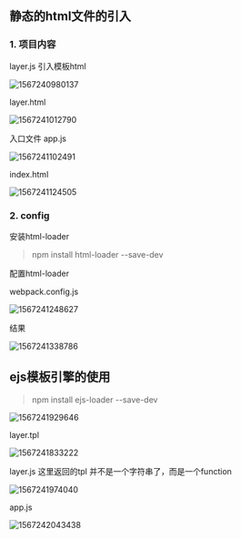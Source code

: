 ## 静态的html文件的引入

### 1. 项目内容

layer.js 引入模板html

![1567240980137](C:\Users\Administrator\AppData\Roaming\Typora\typora-user-images\1567240980137.png)



layer.html 

![1567241012790](C:\Users\Administrator\AppData\Roaming\Typora\typora-user-images\1567241012790.png)

入口文件 app.js

![1567241102491](C:\Users\Administrator\AppData\Roaming\Typora\typora-user-images\1567241289288.png)

index.html

![1567241124505](C:\Users\Administrator\AppData\Roaming\Typora\typora-user-images\1567241124505.png)

### 2. config

安装html-loader

> npm install html-loader --save-dev

配置html-loader

webpack.config.js

![1567241248627](C:\Users\Administrator\AppData\Roaming\Typora\typora-user-images\1567241248627.png)

结果

![1567241338786](C:\Users\Administrator\AppData\Roaming\Typora\typora-user-images\1567241338786.png)



## ejs模板引擎的使用

> npm install ejs-loader --save-dev

![1567241929646](C:\Users\Administrator\AppData\Roaming\Typora\typora-user-images\1567241929646.png)

layer.tpl

![1567241833222](C:\Users\Administrator\AppData\Roaming\Typora\typora-user-images\1567241833222.png)

layer.js 这里返回的tpl 并不是一个字符串了，而是一个function

![1567241974040](C:\Users\Administrator\AppData\Roaming\Typora\typora-user-images\1567241974040.png)

app.js

![1567242043438](C:\Users\Administrator\AppData\Roaming\Typora\typora-user-images\1567242043438.png)